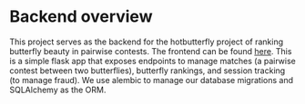 # Backend overview
This project serves as the backend for the hotbutterfly project of ranking butterfly beauty in pairwise contests. The frontend can be found [here](https://github.com/jzengg/hotbutterfly-ui). This is a simple flask app that exposes endpoints to manage matches (a pairwise contest between two butterflies), butterfly rankings, and session tracking (to manage fraud). We use alembic to manage our database migrations and SQLAlchemy as the ORM.

